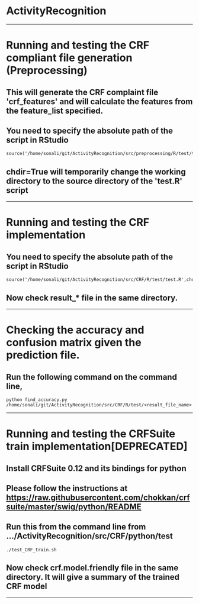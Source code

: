 # ActivityRecognition

--------------------------------------------------------------------------------------------------------------------------------------------------------

# Running and testing the CRF compliant file generation (Preprocessing)
## This will generate the CRF complaint file 'crf_features' and will calculate the features from the feature_list specified.
## You need to specify the absolute path of the script in RStudio

	source('/home/sonali/git/ActivityRecognition/src/preprocessing/R/test/test.R',chdir=TRUE)

## chdir=True will temporarily change the working directory to the source directory of the 'test.R' script

--------------------------------------------------------------------------------------------------------------------------------------------------------

# Running and testing the CRF implementation
## You need to specify the absolute path of the script in RStudio

	source('/home/sonali/git/ActivityRecognition/src/CRF/R/test/test.R',chdir=TRUE)

## Now check result_* file in the same directory.

--------------------------------------------------------------------------------------------------------------------------------------------------------

# Checking the accuracy and confusion matrix given the prediction file.
## Run the following command on the command line,
	python find_accuracy.py /home/sonali/git/ActivityRecognition/src/CRF/R/test/<result_file_name>

--------------------------------------------------------------------------------------------------------------------------------------------------------

# Running and testing the CRFSuite train implementation[DEPRECATED]
## Install CRFSuite 0.12 and its bindings for python
## Please follow the instructions at https://raw.githubusercontent.com/chokkan/crfsuite/master/swig/python/README


## Run this from the command line from .../ActivityRecognition/src/CRF/python/test
	./test_CRF_train.sh

## Now check crf.model.friendly file in the same directory. It will give a summary of the trained CRF model

-------------------------------------------------------------------------------------------------------------------------------------------------------
